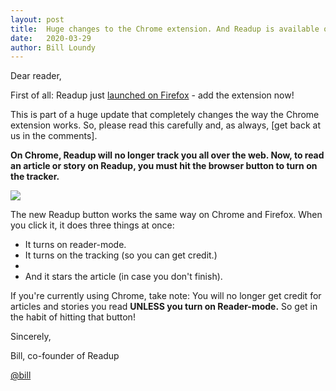 ```yaml
---
layout: post
title:  Huge changes to the Chrome extension. And Readup is available on Firefox!
date:   2020-03-29
author: Bill Loundy
---
```

<p>
Dear reader, 
</p>

<p>
First of all: Readup just <a href="https://addons.mozilla.org/en-US/firefox/addon/readup/">launched on Firefox</a> - add the extension now!
</p>

<p>
This is part of a huge update that completely changes the way the Chrome extension works. So, please read this carefully and, as always, [get back at us in the comments].
</p>

<p>
<strong>On Chrome, Readup will no longer track you all over the web. Now, to read an article or story on Readup, you must hit the browser button to turn on the tracker.</strong>
</p>

<p>
<img src="https://billloundy.com/pics/kansasone/buttondemo1.gif" style="display:block;margin:0 auto;max-width:100%;">
</p>
</p>

<p>
The new Readup button works the same way on Chrome and Firefox. When you click it, it does three things at once:
<ul>
<li>It turns on reader-mode.</li>
<li>It turns on the tracking (so you can get credit.)  <li>
<li>And it stars the article (in case you don't finish).</li>
</ul> 
</p>

<p>
If you're currently using Chrome, take note: You will no longer get credit for articles and stories you read <strong>UNLESS you turn on Reader-mode.</strong> So get in the habit of hitting that button!
</p>

<p>
Sincerely,
</p>

<p>
Bill, co-founder of Readup
</p>
<p>
<a href="https://readup.com/@bill">@bill</a>
</p>